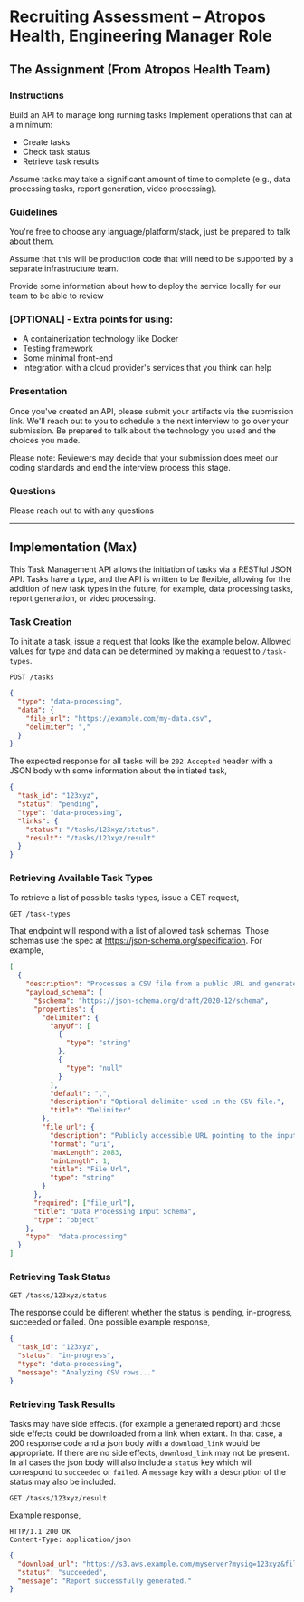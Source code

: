 # Recruiting Assessment – Atropos Health, Engineering Manager Role

## The Assignment (From Atropos Health Team)

### Instructions
Build an API to manage long running tasks
Implement operations that can at a minimum:

- Create tasks
- Check  task status
- Retrieve task results

Assume tasks may take a significant amount of time to complete (e.g., data processing tasks, report generation, video processing).  


### Guidelines

You're free to choose any language/platform/stack, just be prepared to talk about them.

Assume that this will be production code that will need to be supported by a separate infrastructure team.

Provide some information about how to deploy the service locally for our team to be able to review

### [OPTIONAL] - Extra points for using:

- A containerization technology like Docker
- Testing framework
- Some minimal front-end
- Integration with a cloud provider's services that you think can help

### Presentation

Once you've created an API, please submit your artifacts via the submission link.  We'll reach out to you to schedule a the next interview to go over your submission. Be prepared to talk about the technology you used and the choices you made. 

Please note: Reviewers may decide that your submission does meet our coding standards and end the interview process this stage.

### Questions
Please reach out to with any questions

---
## Implementation (Max)

This Task Management API allows the initiation of tasks via a RESTful JSON API. Tasks have a type, and the API is written to be flexible, allowing for the addition of new task types in the future, for example, data processing tasks, report generation, or video processing. 


### Task Creation 

To initiate a task, issue a request that looks like the example below. Allowed values for type and data can be determined by making a request to `/task-types`.

```http
POST /tasks
```
```json
{
  "type": "data-processing",
  "data": {
    "file_url": "https://example.com/my-data.csv",
    "delimiter": ","
  }
}
```

The expected response for all tasks will be `202 Accepted` header with a JSON body with some information about the initiated task,
```json
{
  "task_id": "123xyz",
  "status": "pending",
  "type": "data-processing",
  "links": {
    "status": "/tasks/123xyz/status",
    "result": "/tasks/123xyz/result"
  }
}
```

### Retrieving Available Task Types

To retrieve a list of possible tasks types, issue a GET request,
```http
GET /task-types
```

That endpoint will respond with a list of allowed task schemas. Those schemas use the spec at https://json-schema.org/specification. For example,
```json
[
  {
    "description": "Processes a CSV file from a public URL and generates a summary report.",
    "payload_schema": {
      "$schema": "https://json-schema.org/draft/2020-12/schema",
      "properties": {
        "delimiter": {
          "anyOf": [
            {
              "type": "string"
            },
            {
              "type": "null"
            }
          ],
          "default": ",",
          "description": "Optional delimiter used in the CSV file.",
          "title": "Delimiter"
        },
        "file_url": {
          "description": "Publicly accessible URL pointing to the input CSV file.",
          "format": "uri",
          "maxLength": 2083,
          "minLength": 1,
          "title": "File Url",
          "type": "string"
        }
      },
      "required": ["file_url"],
      "title": "Data Processing Input Schema",
      "type": "object"
    },
    "type": "data-processing"
  }
]
```

### Retrieving Task Status

```http
GET /tasks/123xyz/status
```

The response could be different whether the status is pending, in-progress, succeeded or failed. One possible example response,
```json
{
  "task_id": "123xyz",
  "status": "in-progress",
  "type": "data-processing",
  "message": "Analyzing CSV rows..."
}
```

### Retrieving Task Results

Tasks may have side effects. (for example a generated report) and those side effects could be downloaded from a link when extant. In that case, a 200 response code and a json body with a `download_link` would be appropriate. If there are no side effects, `download_link` may not be present. In all cases the json body will also include a `status` key which will correspond to `succeeded` or `failed`. A `message` key with a description of the status may also be included.

```http
GET /tasks/123xyz/result
```

Example response,
```http
HTTP/1.1 200 OK
Content-Type: application/json
```
```json
{
  "download_url": "https://s3.aws.example.com/myserver?mysig=123xyz&file=task_123xyz",
  "status": "succeeded",
  "message": "Report successfully generated."
}
```

